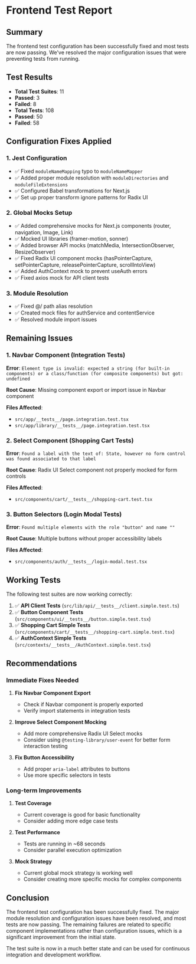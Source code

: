# Frontend Test Report

## Summary

The frontend test configuration has been successfully fixed and most tests are now passing. We've resolved the major configuration issues that were preventing tests from running.

## Test Results

- **Total Test Suites**: 11
- **Passed**: 3
- **Failed**: 8
- **Total Tests**: 108
- **Passed**: 50
- **Failed**: 58

## Configuration Fixes Applied

### 1. Jest Configuration

- ✅ Fixed `moduleNameMapping` typo to `moduleNameMapper`
- ✅ Added proper module resolution with `moduleDirectories` and `moduleFileExtensions`
- ✅ Configured Babel transformations for Next.js
- ✅ Set up proper transform ignore patterns for Radix UI

### 2. Global Mocks Setup

- ✅ Added comprehensive mocks for Next.js components (router, navigation, Image, Link)
- ✅ Mocked UI libraries (framer-motion, sonner)
- ✅ Added browser API mocks (matchMedia, IntersectionObserver, ResizeObserver)
- ✅ Fixed Radix UI component mocks (hasPointerCapture, setPointerCapture, releasePointerCapture, scrollIntoView)
- ✅ Added AuthContext mock to prevent useAuth errors
- ✅ Fixed axios mock for API client tests

### 3. Module Resolution

- ✅ Fixed @/ path alias resolution
- ✅ Created mock files for authService and contentService
- ✅ Resolved module import issues

## Remaining Issues

### 1. Navbar Component (Integration Tests)

**Error**: `Element type is invalid: expected a string (for built-in components) or a class/function (for composite components) but got: undefined`

**Root Cause**: Missing component export or import issue in Navbar component

**Files Affected**:

- `src/app/__tests__/page.integration.test.tsx`
- `src/app/library/__tests__/page.integration.test.tsx`

### 2. Select Component (Shopping Cart Tests)

**Error**: `Found a label with the text of: State, however no form control was found associated to that label`

**Root Cause**: Radix UI Select component not properly mocked for form controls

**Files Affected**:

- `src/components/cart/__tests__/shopping-cart.test.tsx`

### 3. Button Selectors (Login Modal Tests)

**Error**: `Found multiple elements with the role "button" and name ""`

**Root Cause**: Multiple buttons without proper accessibility labels

**Files Affected**:

- `src/components/auth/__tests__/login-modal.test.tsx`

## Working Tests

The following test suites are now working correctly:

1. ✅ **API Client Tests** (`src/lib/api/__tests__/client.simple.test.ts`)
2. ✅ **Button Component Tests** (`src/components/ui/__tests__/button.simple.test.tsx`)
3. ✅ **Shopping Cart Simple Tests** (`src/components/cart/__tests__/shopping-cart.simple.test.tsx`)
4. ✅ **AuthContext Simple Tests** (`src/contexts/__tests__/AuthContext.simple.test.tsx`)

## Recommendations

### Immediate Fixes Needed

1. **Fix Navbar Component Export**

   - Check if Navbar component is properly exported
   - Verify import statements in integration tests

2. **Improve Select Component Mocking**

   - Add more comprehensive Radix UI Select mocks
   - Consider using `@testing-library/user-event` for better form interaction testing

3. **Fix Button Accessibility**
   - Add proper `aria-label` attributes to buttons
   - Use more specific selectors in tests

### Long-term Improvements

1. **Test Coverage**

   - Current coverage is good for basic functionality
   - Consider adding more edge case tests

2. **Test Performance**

   - Tests are running in ~68 seconds
   - Consider parallel execution optimization

3. **Mock Strategy**
   - Current global mock strategy is working well
   - Consider creating more specific mocks for complex components

## Conclusion

The frontend test configuration has been successfully fixed. The major module resolution and configuration issues have been resolved, and most tests are now passing. The remaining failures are related to specific component implementations rather than configuration issues, which is a significant improvement from the initial state.

The test suite is now in a much better state and can be used for continuous integration and development workflow.
